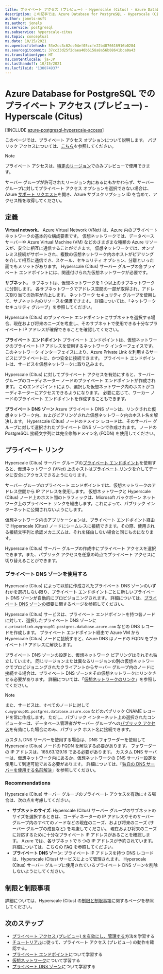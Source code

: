```yaml
---
title: プライベート アクセス (プレビュー) - Hyperscale (Citus) - Azure Database for PostgreSQL
description: この記事では、Azure Database for PostgreSQL - Hyperscale (Citus) のプライベート アクセスについて説明します。
author: jonels-msft
ms.author: jonels
ms.service: postgresql
ms.subservice: hyperscale-citus
ms.topic: conceptual
ms.date: 10/15/2021
ms.openlocfilehash: 53e2cc3c62cc04ef05ccfe22b4876616916b0284
ms.sourcegitcommit: 37cc33d25f2daea40b6158a8a56b08641bca0a43
ms.translationtype: HT
ms.contentlocale: ja-JP
ms.lasthandoff: 10/15/2021
ms.locfileid: "130074937"
---
```

# <a name="private-access-preview-in-azure-database-for-postgresql---hyperscale-citus"></a>Azure Database for PostgreSQL でのプライベート アクセス (プレビュー) - Hyperscale (Citus)

[!INCLUDE [azure-postgresql-hyperscale-access](../../includes/azure-postgresql-hyperscale-access.md)]

このページでは、プライベート アクセス オプションについて説明します。 パブリック アクセスについては、[こちら](concepts-hyperscale-firewall-rules.md)を参照してください。

> [!NOTE]
>
> プライベート アクセスは、[特定のリージョン](concepts-hyperscale-limits.md#regions)でのみプレビューで使用できます。
>
> サーバー グループが許可されたリージョン内にあるにもかかわらず、サーバー グループに対してプライベート アクセス オプションを選択できない場合は、Azure [サポート リクエスト](https://portal.azure.com/#blade/Microsoft_Azure_Support/HelpAndSupportBlade/newsupportrequest)を開き、Azure サブスクリプション ID を含めて、アクセス権を取得してください。

## <a name="definitions"></a>定義

**Virtual network**。 Azure Virtual Network (VNet) は、Azure 内のプライベート ネットワークの基本的な構成要素です。 仮想ネットワークでは、データベース サーバーや Azure Virtual Machine (VM) などのさまざまな種類の Azure リソースが、安全に相互に通信することができます。 仮想ネットワークでは、オンプレミス接続がサポートされ、複数の仮想ネットワーク内のホストがピアリングを介して相互に通信でき、スケール、セキュリティ オプション、分離といった面でもメリットがあります。 Hyperscale (Citus) サーバー グループの各プライベート エンドポイントには、関連付けられた仮想ネットワークが必要です。

**サブネット**。 サブネットは、仮想ネットワークを 1 つ以上のサブネットワークに分割します。
各サブネットワークでアドレス空間の一部が取得され、アドレス割り当ての効率が向上します。  ネットワーク セキュリティ グループを使用して、サブネット内のリソースを保護できます。 詳細については、「ネットワーク セキュリティ グループ」を参照してください。

Hyperscale (Citus) のプライベート エンドポイントにサブネットを選択する場合、現在および将来のニーズを考慮し、そのサブネットで使用できる十分なプライベート IP アドレスが確保できることを確認してください。

**プライベート エンドポイント** プライベート エンドポイントは、仮想ネットワークのプライベート IP アドレスを使用するネットワーク インターフェイスです。 このネットワーク インターフェイスにより、Azure Private Link を利用するサービスにプライベートに、かつ安全に接続できます。 プライベート エンドポイントは、サービスを仮想ネットワークに取り込みます。

Hyperscale (Citus) に対してプライベート アクセスを有効にすると、サーバー グループのコーディネーター ノードのプライベート エンドポイントが作成されます。 このエンドポイントにより、選択した仮想ネットワーク内のホストがコーディネーターにアクセスできるようになります。 必要に応じて、ワーカー ノードのプライベート エンドポイントを作成することもできます。

**プライベート DNS ゾーン** Azure プライベート DNS ゾーンは、リンクされた仮想ネットワーク内、およびピアリングされた仮想ネットワーク内のホスト名を解決します。 Hyperscale (Citus) ノードのドメイン レコードは、そのサーバー グループに対して選択されたプライベート DNS ゾーンで作成されます。  ノードの PostgreSQL 接続文字列には完全修飾ドメイン名 (FQDN) を使用してください。

## <a name="private-link"></a>プライベート リンク

Hyperscale (Citus) サーバー グループの[プライベート エンドポイント](/azure/private-link/private-endpoint-overview)を使用すると、仮想ネットワーク (VNet) 上のホストは[プライベート リンク](/azure/private-link/private-link-overview)を介してデータに安全にアクセスできるようになります。

サーバー グループのプライベート エンドポイントでは、仮想ネットワークのアドレス空間から IP アドレスを使用します。 仮想ネットワークと Hyperscale (Citus) ノード上のホスト間のトラフィックは、Microsoft バックボーン ネットワーク上のプライベート リンクを経由します。これによって、パブリック インターネットに公開されないようにします。

仮想ネットワーク内のアプリケーションは、プライベート エンドポイント経由で Hyperscale (Citus) ノードにシームレスに接続できます。その際、使用される接続文字列と承認メカニズムは、それを経由しない場合と同じものになります。

Hyperscale (Citus) サーバー グループの作成中にプライベート アクセスを選択できます。また、パブリック アクセスを任意の時点でプライベート アクセスに切り替えることができます。

### <a name="using-a-private-dns-zone"></a>プライベート DNS ゾーンを使用する

Hyperscale (Citus) によって以前に作成されたプライベート DNS ゾーンのいずれかを選択しない限り、プライベート エンドポイントごとに新しいプライベート DNS ゾーンが自動的にプロビジョニングされます。 詳細については、[プライベート DNS ゾーンの概要](/azure/dns/private-dns-overview)に関するページを参照してください。

Hyperscale (Citus) サービスは、プライベート エンドポイントを持つ各ノードに対して、選択したプライベート DNS ゾーンに `c.privatelink.mygroup01.postgres.database.azure.com` などの DNS レコードを作成します。 プライベート エンドポイント経由で Azure VM から Hyperscale (Citus) ノードに接続すると、Azure DNS はノードの FQDN をプライベート IP アドレスに解決します。

プライベート DNS ゾーンの設定と、仮想ネットワーク ピアリングはそれぞれ独立しています。 同じリージョンまたは異なるリージョンの別の仮想ネットワークでプロビジョニングされたクライアントからサーバー グループ内のノードに接続する場合は、プライベート DNS ゾーンをその仮想ネットワークにリンクさせる必要があります。 詳細については、「[仮想ネットワークのリンク](/azure/dns/private-dns-getstarted-portal#link-the-virtual-network)」を参照してください。

> [!NOTE]
>
> また、サービスは、すべてのノードに対して `c.mygroup01.postgres.database.azure.com` などのパブリック CNAME レコードを常に作成します。 ただし、パブリック インターネット上の選択されたコンピューターは、データベース管理者がサーバー グループへの[パブリック アクセス](concepts-hyperscale-firewall-rules.md)を有効にした場合にのみ、パブリック ホスト名に接続できます。

カスタム DNS サーバーを使用する場合は、DNS フォワーダーを使用して Hyperscale (Citus) ノードの FQDN を解決する必要があります。 フォワーダーの IP アドレスは、168.63.129.16 である必要があります。 カスタム DNS サーバーは、仮想ネットワーク内にあるか、仮想ネットワークの DNS サーバー設定を使用して到達可能である必要があります。 詳細については、「[独自の DNS サーバーを使用する名前解決](/azure/virtual-network/virtual-networks-name-resolution-for-vms-and-role-instances#name-resolution-that-uses-your-own-dns-server)」を参照してください。

### <a name="recommendations"></a>Recommendations

Hyperscale (Citus) サーバー グループのプライベート アクセスを有効にする場合は、次の点を考慮してください。

* **サブネットのサイズ**: Hyperscale (Citus) サーバー グループのサブネットのサイズを選択するときは、コーディネーターの IP アドレスやそのサーバー グループ内のすべてのノードなどの現在のニーズ、および将来のニーズ (サーバー グループの成長など) を考慮してください。 現在および将来のニーズに対応するために十分なプライベート IP アドレスがあることを確認します。 Azure では、各サブネットで 5 つの IP アドレスが予約されています。
  詳細については、こちらの [FAQ](/azure/virtual-network/virtual-networks-faq#configuration) を参照してください。
* **プライベート DNS ゾーン**: プライベート IP アドレスを持つ DNS レコードは、Hyperscale (Citus) サービスによって管理されます。 Hyperscale (Citus) サーバー グループに使用されているプライベート DNS ゾーンを削除しないようにしてください。

## <a name="limits-and-limitations"></a>制限と制限事項

詳細については、Hyperscale (Citus) の[制限と制限事項](concepts-hyperscale-limits.md)に関するページを参照してください。

## <a name="next-steps"></a>次のステップ

* [プライベート アクセス (プレビュー) を有効にし、管理する](howto-hyperscale-private-access.md)方法を学習する
* [チュートリアル](tutorial-hyperscale-private-access.md)に従って、プライベート アクセス (プレビュー) の動作を確認する。
* [プライベート エンドポイント](/azure/private-link/private-endpoint-overview)について学習する
* [仮想ネットワーク](/azure/virtual-network/concepts-and-best-practices)について学習する
* [プライベート DNS ゾーン](/azure/dns/private-dns-overview)について学習する
